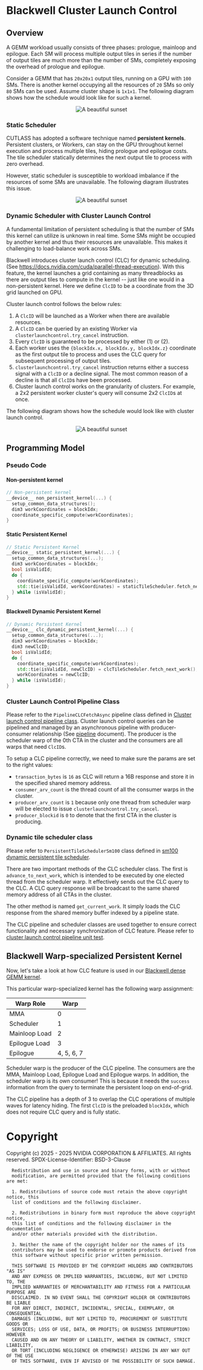 # Blackwell Cluster Launch Control

## Overview

A GEMM workload usually consists of three phases: prologue, mainloop and epilogue. Each SM will process multiple output tiles in series if the number of output tiles are much more than the number of SMs, completely exposing the overhead of prologue and epilogue.

Consider a GEMM that has `20x20x1` output tiles, running on a GPU with `100` SMs. There is another kernel occupying all the resources of `20` SMs so only `80` SMs can be used. Assume cluster shape is `1x1x1`. The following diagram shows how the schedule would look like for such a kernel. 

<p align="center"><img src=../../images/non_persistent.png alt="A beautiful sunset" title="Sunset over the mountains"></p>


### Static Scheduler
CUTLASS has adopted a software technique named **persistent kernels**. Persistent clusters, or Workers, can stay on the GPU throughout kernel execution and process multiple tiles, hiding prologue and epilogue costs. The tile scheduler statically determines the next output tile to process with zero overhead. 

However, static scheduler is susceptible to workload imbalance if the resources of some SMs are unavailable. The following diagram illustrates this issue. 

<p align="center"><img src=../../images/persistent_static.png alt="A beautiful sunset" title="Sunset over the mountains"></p>

### Dynamic Scheduler with Cluster Launch Control
A fundamental limitation of persistent scheduling is that the number of SMs this kernel can utilize is unknown in real time. Some SMs might be occupied by another kernel and thus their resources are unavailable. This makes it challenging to load-balance work across SMs.

Blackwell introduces cluster launch control (CLC) for dynamic scheduling. (See https://docs.nvidia.com/cuda/parallel-thread-execution).  With this feature, the kernel launches a grid containing as many threadblocks as there are output tiles to compute in the kernel -- just like one would in a non-persistent kernel. Here we define `ClcID` to be a coordinate from the 3D grid launched on GPU.

Cluster launch control follows the below rules:

1. A `ClcID` will be launched as a Worker when there are available resources.
2. A `ClcID` can be queried by an existing Worker via `clusterlaunchcontrol.try_cancel` instruction.
3. Every `ClcID` is guaranteed to be processed by either (1) or (2).
4. Each worker uses the `{blockIdx.x, blockIdx.y, blockIdx.z}` coordinate as the first output tile to process and uses the CLC query for subsequent processing of output tiles.
5. `clusterlaunchcontrol.try_cancel` instruction returns either a success signal with a `ClcID` or a decline signal. The most common reason of a decline is that all `ClcID`s have been processed.
6. Cluster launch control works on the granularity of clusters. For example, a 2x2 persistent worker cluster's query will consume 2x2 `ClcID`s at once.

The following diagram shows how the schedule would look like with cluster launch control.

<p align="center"><img src=../../images/persistent_clc.png alt="A beautiful sunset" title="Sunset over the mountains"></p>

## Programming Model
### Pseudo Code
#### Non-persistent kernel
``` c++
// Non-persistent kernel
__device__ non_persistent_kernel(...) {
  setup_common_data_structures();
  dim3 workCoordinates = blockIdx;
  coordinate_specific_compute(workCoordinates);
}
```
#### Static Persistent Kernel
``` c++
// Static Persistent Kernel
__device__ static_persistent_kernel(...) {
  setup_common_data_structures(...);
  dim3 workCoordinates = blockIdx;
  bool isValidId;
  do {
    coordinate_specific_compute(workCoordinates);
    std::tie(isValidId, workCoordinates) = staticTileScheduler.fetch_next_work();
  } while (isValidId);
}
```


#### Blackwell Dynamic Persistent Kernel
``` c++
// Dynamic Persistent Kernel
__device__ clc_dynamic_persistent_kernel(...) {
  setup_common_data_structures(...);
  dim3 workCoordinates = blockIdx;
  dim3 newClcID;
  bool isValidId;
  do {
    coordinate_specific_compute(workCoordinates);
    std::tie(isValidId, newClcID) = clcTileScheduler.fetch_next_work();
    workCoordinates = newClcID;
  } while (isValidId);
}
```


### Cluster Launch Control Pipeline Class

Please refer to the `PipelineCLCFetchAsync` pipeline class defined in [Cluster launch control pipeline class](https://github.com/NVIDIA/cutlass/tree/main/include/cutlass/pipeline/sm100_pipeline.hpp). Cluster launch control queries can be pipelined and managed by an asynchronous pipeline with producer-consumer relationship (See
[pipeline](pipeline.md) document). The producer is the scheduler warp of the 0th CTA in the cluster and the consumers are all warps that need `ClcID`s. 

To setup a CLC pipeline correctly, we need to make sure the params are set to the right values:

* `transaction_bytes` is `16` as CLC will return a 16B response and store it in the specified shared memory address. 
* `consumer_arv_count` is the thread count of all the consumer warps in the cluster.
* `producer_arv_count` is `1` because only one thread from scheduler warp will be elected to issue `clusterlaunchcontrol.try_cancel`.
* `producer_blockid` is `0` to denote that the first CTA in the cluster is producing.


### Dynamic tile scheduler class
Please refer to `PersistentTileSchedulerSm100` class defined in [sm100 dynamic persistent tile scheduler](https://github.com/NVIDIA/cutlass/tree/main/include/cutlass/gemm/kernel/sm100_tile_scheduler.hpp).

There are two important methods of the CLC scheduler class. The first is `advance_to_next_work`, which is intended to be executed by one elected thread from the scheduler warp. It effectively sends out the CLC query to the CLC. A CLC query response will be broadcast to the same shared memory address of all CTAs in the cluster.

The other method is named `get_current_work`. It simply loads the CLC response from the shared memory buffer indexed by a pipeline state. 


The CLC pipeline and scheduler classes are used together to ensure correct functionality and necessary synchronization of CLC feature. Please refer to [cluster launch control pipeline unit test](https://github.com/NVIDIA/cutlass/tree/main/test/unit/pipeline/pipeline_cluster_launch_control_async_warp_specialized_blackwell.cu).

## Blackwell Warp-specialized Persistent Kernel

Now, let's take a look at how CLC feature is used in our [Blackwell dense GEMM kernel](https://github.com/NVIDIA/cutlass/tree/main/include/cutlass/gemm/kernel/sm100_gemm_tma_warpspecialized.hpp).

This particular warp-specialized kernel has the following warp assignment:

| Warp Role        | Warp        |
|------------------|-------------|
| MMA              | 0           |
| Scheduler        | 1           |
| Mainloop Load    | 2           |
| Epilogue Load    | 3           |
| Epilogue         | 4, 5, 6, 7  |

Scheduler warp is the producer of the CLC pipeline. The consumers are the MMA, Mainloop Load, Epilogue Load and Epilogue warps. In addition, the scheduler warp is its own consumer! This is because it needs the `success` information from the query to terminate the persistent loop on end-of-grid.

The CLC pipeline has a depth of 3 to overlap the CLC operations of multiple waves for latency hiding. The first `ClcID` is the preloaded `blockIdx`, which does not require CLC query and is fully static.



# Copyright

Copyright (c) 2025 - 2025 NVIDIA CORPORATION & AFFILIATES. All rights reserved.
SPDX-License-Identifier: BSD-3-Clause

```
  Redistribution and use in source and binary forms, with or without
  modification, are permitted provided that the following conditions are met:

  1. Redistributions of source code must retain the above copyright notice, this
  list of conditions and the following disclaimer.

  2. Redistributions in binary form must reproduce the above copyright notice,
  this list of conditions and the following disclaimer in the documentation
  and/or other materials provided with the distribution.

  3. Neither the name of the copyright holder nor the names of its
  contributors may be used to endorse or promote products derived from
  this software without specific prior written permission.

  THIS SOFTWARE IS PROVIDED BY THE COPYRIGHT HOLDERS AND CONTRIBUTORS "AS IS"
  AND ANY EXPRESS OR IMPLIED WARRANTIES, INCLUDING, BUT NOT LIMITED TO, THE
  IMPLIED WARRANTIES OF MERCHANTABILITY AND FITNESS FOR A PARTICULAR PURPOSE ARE
  DISCLAIMED. IN NO EVENT SHALL THE COPYRIGHT HOLDER OR CONTRIBUTORS BE LIABLE
  FOR ANY DIRECT, INDIRECT, INCIDENTAL, SPECIAL, EXEMPLARY, OR CONSEQUENTIAL
  DAMAGES (INCLUDING, BUT NOT LIMITED TO, PROCUREMENT OF SUBSTITUTE GOODS OR
  SERVICES; LOSS OF USE, DATA, OR PROFITS; OR BUSINESS INTERRUPTION) HOWEVER
  CAUSED AND ON ANY THEORY OF LIABILITY, WHETHER IN CONTRACT, STRICT LIABILITY,
  OR TORT (INCLUDING NEGLIGENCE OR OTHERWISE) ARISING IN ANY WAY OUT OF THE USE
  OF THIS SOFTWARE, EVEN IF ADVISED OF THE POSSIBILITY OF SUCH DAMAGE.
```
